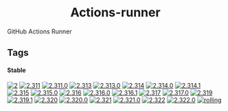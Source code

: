 <!---
NOTE: AUTO-GENERATED FILE
to edit this file, instead edit its template at: ./github/scripts/templates/container/README.md.j2
-->
<div align="center">

# Actions-runner

</div>

GitHub Actions Runner

## Tags

#### Stable



[![2](https://img.shields.io/badge/2-blue?style=flat-square)](https://github.com/shamubernetes/containers/pkgs/container/actions-runner/344821258?tag=2)
 [![2.311](https://img.shields.io/badge/2.311-blue?style=flat-square)](https://github.com/shamubernetes/containers/pkgs/container/actions-runner/167754895?tag=2.311)
 [![2.311.0](https://img.shields.io/badge/2.311.0-blue?style=flat-square)](https://github.com/shamubernetes/containers/pkgs/container/actions-runner/167754895?tag=2.311.0)
 [![2.313](https://img.shields.io/badge/2.313-blue?style=flat-square)](https://github.com/shamubernetes/containers/pkgs/container/actions-runner/183261826?tag=2.313)
 [![2.313.0](https://img.shields.io/badge/2.313.0-blue?style=flat-square)](https://github.com/shamubernetes/containers/pkgs/container/actions-runner/183261826?tag=2.313.0)
 [![2.314](https://img.shields.io/badge/2.314-blue?style=flat-square)](https://github.com/shamubernetes/containers/pkgs/container/actions-runner/185960221?tag=2.314)
 [![2.314.0](https://img.shields.io/badge/2.314.0-blue?style=flat-square)](https://github.com/shamubernetes/containers/pkgs/container/actions-runner/183690725?tag=2.314.0)
 [![2.314.1](https://img.shields.io/badge/2.314.1-blue?style=flat-square)](https://github.com/shamubernetes/containers/pkgs/container/actions-runner/185960221?tag=2.314.1)
 [![2.315](https://img.shields.io/badge/2.315-blue?style=flat-square)](https://github.com/shamubernetes/containers/pkgs/container/actions-runner/198831628?tag=2.315)
 [![2.315.0](https://img.shields.io/badge/2.315.0-blue?style=flat-square)](https://github.com/shamubernetes/containers/pkgs/container/actions-runner/198831628?tag=2.315.0)
 [![2.316](https://img.shields.io/badge/2.316-blue?style=flat-square)](https://github.com/shamubernetes/containers/pkgs/container/actions-runner/211421431?tag=2.316)
 [![2.316.0](https://img.shields.io/badge/2.316.0-blue?style=flat-square)](https://github.com/shamubernetes/containers/pkgs/container/actions-runner/207436482?tag=2.316.0)
 [![2.316.1](https://img.shields.io/badge/2.316.1-blue?style=flat-square)](https://github.com/shamubernetes/containers/pkgs/container/actions-runner/211421431?tag=2.316.1)
 [![2.317](https://img.shields.io/badge/2.317-blue?style=flat-square)](https://github.com/shamubernetes/containers/pkgs/container/actions-runner/230624255?tag=2.317)
 [![2.317.0](https://img.shields.io/badge/2.317.0-blue?style=flat-square)](https://github.com/shamubernetes/containers/pkgs/container/actions-runner/230624255?tag=2.317.0)
 [![2.319](https://img.shields.io/badge/2.319-blue?style=flat-square)](https://github.com/shamubernetes/containers/pkgs/container/actions-runner/270227043?tag=2.319)
 [![2.319.1](https://img.shields.io/badge/2.319.1-blue?style=flat-square)](https://github.com/shamubernetes/containers/pkgs/container/actions-runner/270227043?tag=2.319.1)
 [![2.320](https://img.shields.io/badge/2.320-blue?style=flat-square)](https://github.com/shamubernetes/containers/pkgs/container/actions-runner/283823130?tag=2.320)
 [![2.320.0](https://img.shields.io/badge/2.320.0-blue?style=flat-square)](https://github.com/shamubernetes/containers/pkgs/container/actions-runner/283823130?tag=2.320.0)
 [![2.321](https://img.shields.io/badge/2.321-blue?style=flat-square)](https://github.com/shamubernetes/containers/pkgs/container/actions-runner/318953272?tag=2.321)
 [![2.321.0](https://img.shields.io/badge/2.321.0-blue?style=flat-square)](https://github.com/shamubernetes/containers/pkgs/container/actions-runner/318953272?tag=2.321.0)
 [![2.322](https://img.shields.io/badge/2.322-blue?style=flat-square)](https://github.com/shamubernetes/containers/pkgs/container/actions-runner/344821258?tag=2.322)
 [![2.322.0](https://img.shields.io/badge/2.322.0-blue?style=flat-square)](https://github.com/shamubernetes/containers/pkgs/container/actions-runner/344821258?tag=2.322.0)
 [![rolling](https://img.shields.io/badge/rolling-green?style=flat-square)](https://github.com/shamubernetes/containers/pkgs/container/actions-runner/344821258?tag=rolling)
